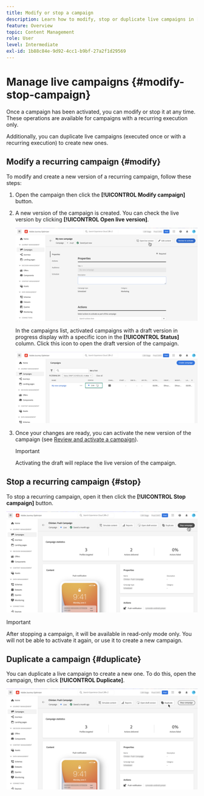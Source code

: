```yaml
---
title: Modify or stop a campaign
description: Learn how to modify, stop or duplicate live campaigns in [!DNL Journey Optimizer]
feature: Overview
topic: Content Management
role: User
level: Intermediate
exl-id: 1b88c84e-9d92-4cc1-b9bf-27a2f1d29569
---
```

# Manage live campaigns {#modify-stop-campaign}

Once a campaign has been activated, you can modify or stop it at any time. These operations are available for campaigns with a recurring execution only. 

Additionally, you can duplicate live campaigns (executed once or with a recurring execution) to create new ones.

## Modify a recurring campaign {#modify}

To modify and create a new version of a recurring campaign, follow these steps:

1. Open the campaign then click the **[!UICONTROL Modify campaign]** button.

1. A new version of the campaign is created. You can check the live version by clicking **[!UICONTROL Open live version]**.

    ![](assets/create-campaign-draft.png)

    In the campaigns list, activated campaigns with a draft version in progress display with a specific icon in the **[!UICONTROL Status]** column. Click this icon to open the draft version of the campaign.

    ![](assets/create-campaign-edit-list.png)

1. Once your changes are ready, you can activate the new version of the campaign (see [Review and activate a campaign](create-campaign.md#review-activate)).

    >[!IMPORTANT]
    >
    >Activating the draft will replace the live version of the campaign.

## Stop a recurring campaign {#stop}

To stop a recurring campaign, open it then click the **[!UICONTROL Stop campaign]** button.

![](assets/create-campaign-stop.png)

>[!IMPORTANT]
>
>After stopping a campaign, it will be available in read-only mode only. You will not be able to activate it again, or use it to create a new campaign.<!--cannot duplicate?-->

<!-- inbound campaign (inapp): can stop and resume -->

## Duplicate a campaign {#duplicate}

You can duplicate a live campaign to create a new one. To do this, open the campaign, then click **[!UICONTROL Duplicate]**.

![](assets/create-campaign-duplicate.png)
